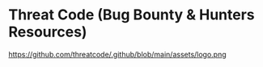 # Threat Code (Bug Bounty & Hunters Resources)

https://github.com/threatcode/.github/blob/main/assets/logo.png
